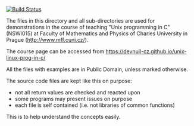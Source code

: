 [![Build Status](https://travis-ci.org/devnull-cz/unix-linux-prog-in-c-src.svg?branch=master)](https://travis-ci.org/devnull-cz/unix-linux-prog-in-c-src)

The files in this directory and all sub-directories are used for demonstrations
in the course of teaching "Unix programming in C" (NSWI015) at Faculty of
Mathematics and Physics of Charles University in Prague
(http://www.mff.cuni.cz/).

The course page can be accessed from https://devnull-cz.github.io/unix-linux-prog-in-c/

All the files with examples are in Public Domain, unless marked otherwise.

The source code files are kept like this on purpose:
  - not all return values are checked and reacted upon
  - some programs may present issues on purpose
  - each file is self contained (i.e. not libraries of common functions)

This is to help understand the concepts easily.
